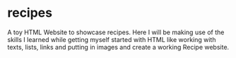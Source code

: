 # recipes
A toy HTML Website to showcase recipes. 
Here I will be making use of the skills I learned while getting myself started with HTML like working with texts, lists, links and putting in images and create a working Recipe website.